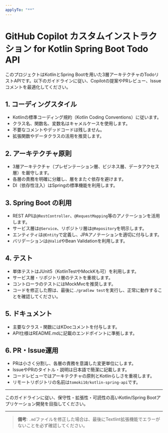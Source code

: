 ```yaml
---
applyTo: "**"
---
```


# GitHub Copilot カスタムインストラクション for Kotlin Spring Boot Todo API

このプロジェクトはKotlinとSpring Bootを用いた3層アーキテクチャのTodoリストAPIです。以下のガイドラインに従い、Copilotの提案やPRレビュー、Issueコメントを最適化してください。

## 1. コーディングスタイル

- Kotlinの標準コーディング規約（Kotlin Coding Conventions）に従います。
- クラス名、関数名、変数名はキャメルケースを使用します。
- 不要なコメントやデッドコードは残しません。
- 拡張関数やデータクラスの活用を推奨します。

## 2. アーキテクチャ原則

- 3層アーキテクチャ（プレゼンテーション層、ビジネス層、データアクセス層）を厳守します。
- 各層の責務を明確に分離し、層をまたぐ依存を避けます。
- DI（依存性注入）はSpringの標準機能を利用します。

## 3. Spring Boot の利用

- REST APIは`@RestController`、`@RequestMapping`等のアノテーションを活用します。
- サービス層は`@Service`、リポジトリ層は`@Repository`を明示します。
- エンティティは`@Entity`で定義し、JPAアノテーションを適切に付与します。
- バリデーションは`@Valid`やBean Validationを利用します。

## 4. テスト

- 単体テストはJUnit5（KotlinTestやMockKも可）を利用します。
- サービス層・リポジトリ層のテストを重視します。
- コントローラのテストにはMockMvcを推奨します。
- コードを修正した際は、最後に`./gradlew test`を実行し、正常に動作することを確認してください。

## 5. ドキュメント

- 主要なクラス・関数にはKDocコメントを付与します。
- API仕様はREADME.mdに記載のエンドポイントに準拠します。

## 6. PR・Issue運用

- PRは小さく分割し、各層の責務を意識した変更単位にします。
- IssueやPRのタイトル・説明は日本語で簡潔に記載します。
- コードレビューではアーキテクチャの原則とKotlinらしさを重視します。
- リモートリポジトリの名前は`tomoki10/kotlin-spring-api`です。

---

このガイドラインに従い、保守性・拡張性・可読性の高いKotlin/Spring Bootアプリケーション開発を目指してください。

---

> **備考**: `.md`ファイルを修正した場合は、最後にTextlint拡張機能でエラーがないことを必ず確認してください。
